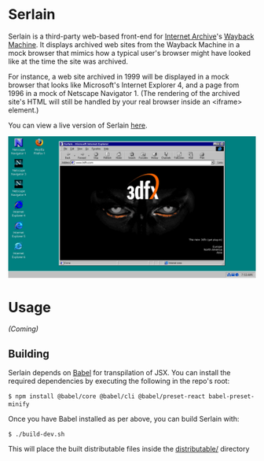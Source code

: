 # Serlain
Serlain is a third-party web-based front-end for [Internet Archive](https://archive.org/)'s [Wayback Machine](https://archive.org/web/). It displays archived web sites from the Wayback Machine in a mock browser that mimics how a typical user's browser might have looked like at the time the site was archived.

For instance, a web site archived in 1999 will be displayed in a mock browser that looks like Microsoft's Internet Explorer 4, and a page from 1996 in a mock of Netscape Navigator 1. (The rendering of the archived site's HTML will still be handled by your real browser inside an \<iframe\> element.)

You can view a live version of Serlain [here](https://www.tarpeeksihyvaesoft.com/experimental/serlain/).

![](./images/screenshots/serlain-new-1.png)

# Usage
*(Coming)*

## Building
Serlain depends on [Babel](https://babeljs.io/) for transpilation of JSX. You can install the required dependencies by executing the following in the repo's root:
```
$ npm install @babel/core @babel/cli @babel/preset-react babel-preset-minify
```

Once you have Babel installed as per above, you can build Serlain with:
```
$ ./build-dev.sh
```

This will place the built distributable files inside the [distributable/](./distributable/) directory
